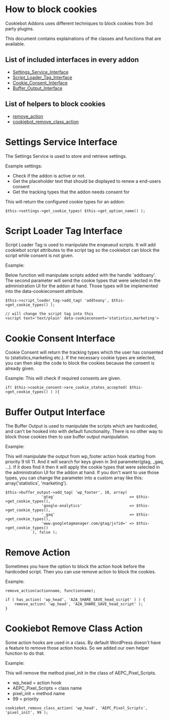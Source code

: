 # How to block cookies

Cookiebot Addons uses different techniques to block cookies from 3rd party plugins. 

This document contains explainations of the classes and functions that are available.

List of included interfaces in every addon
--
- [Settings_Service_Interface](#settings-service-interface)
- [Script_Loader_Tag_Interface](#script-loader-tag-interface)
- [Cookie_Consent_Interface](#cookie-consent-interface)
- [Buffer_Output_Interface](#buffer-output-interface)

List of helpers to block cookies
---
- [remove_action](#remove-action)
- [cookiebot_remove_class_action](#cookiebot-remove-class-action)

# Settings Service Interface

The Settings Service is used to store and retrieve settings. 

Example settings: 

- Check if the addon is active or not.
- Get the placeholder text that should be displayed to renew a end-users consent
- Get the tracking types that the addon needs consent for

This will return the configured cookie types for an addon:
```
$this->settings->get_cookie_types( $this->get_option_name() );
```

# Script Loader Tag Interface

Script Loader Tag is used to manipulate the enqeueud scripts. It will add cookiebot script attributes to the script tag so the cookiebot can block the script while consent is not given.

Example:

Below function will manipulate scripts added with the handle 'addtoany'. The second parameter will send the cookie types that were selected in the administration UI for the addon at hand. Those types will be implemented into the data-cookieconsent attribute.
```
$this->script_loader_tag->add_tag( 'addtoany', $this->get_cookie_types() );

// will change the script tag into this
<script text='text/plain' data-cookieconsent='statistics,marketing'>
```

# Cookie Consent Interface

Cookie Consent will return the tracking types which the user has consented to (statistics,marketing etc.). If the necessary cookie types are selected, you can then skip the code to block the cookies because the consent is already given.

Example:
This will check if required consents are given.
```
if( $this->cookie_consent->are_cookie_states_accepted( $this->get_cookie_types() ) ){
```

# Buffer Output Interface

The Buffer Output is used to manipulate the scripts which are hardcoded, and can't be hooked into with default functionality. There is no other way to block those cookies then to use buffer output manipulation.

Example: 

This will manipulate the output from wp_footer action hook starting from priority 9 till 11. And it will search for keys given in 3rd parameter(gtag, _gaq, ...). If it does find it then it will apply the cookie types that were selected in the administration UI for the addon at hand. If you don't want to use those types, you can change the parameter into a custom array like this: array('statistics', 'marketing').

```
$this->buffer_output->add_tag( 'wp_footer', 10, array(
				'gtag'                                 => $this->get_cookie_types(),
				'google-analytics'                     => $this->get_cookie_types(),
				'_gaq'                                 => $this->get_cookie_types(),
				'www.googletagmanager.com/gtag/js?id=' => $this->get_cookie_types()
			), false );
```

# Remove Action

Sometimes you have the option to block the action hook before the hardcoded script. Then you can use remove action to block the cookies.

Example:
```
remove_action(actionname, functionname);
```

```
if ( has_action( 'wp_head', 'A2A_SHARE_SAVE_head_script' ) ) {
	remove_action( 'wp_head', 'A2A_SHARE_SAVE_head_script' );
}
```


# Cookiebot Remove Class Action

Some action hooks are used in a class. By default WordPress doesn't have a feature to remove those action hooks. So we added our own helper function to do that.

Example:

This will remove the method pixel_init in the class of AEPC_Pixel_Scripts.

- wp_head = action hook
- AEPC_Pixel_Scripts = class name
- pixel_init = method name
- 99 = priority
```
cookiebot_remove_class_action( 'wp_head', 'AEPC_Pixel_Scripts', 'pixel_init', 99 );
```

